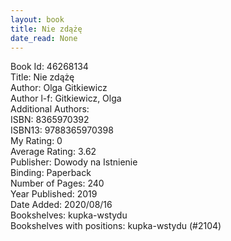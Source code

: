 ```yaml
---
layout: book
title: Nie zdążę
date_read: None
---
```


Book Id: 46268134<br />
Title: Nie zdążę<br />
Author: Olga Gitkiewicz<br />
Author l-f: Gitkiewicz, Olga<br />
Additional Authors: <br />
ISBN: 8365970392<br />
ISBN13: 9788365970398<br />
My Rating: 0<br />
Average Rating: 3.62<br />
Publisher: Dowody na Istnienie<br />
Binding: Paperback<br />
Number of Pages: 240<br />
Year Published: 2019<br />
Date Added: 2020/08/16<br />
Bookshelves: kupka-wstydu<br />
Bookshelves with positions: kupka-wstydu (#2104)<br />

